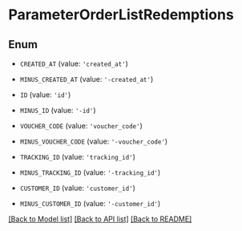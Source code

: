# ParameterOrderListRedemptions


## Enum

* `CREATED_AT` (value: `'created_at'`)

* `MINUS_CREATED_AT` (value: `'-created_at'`)

* `ID` (value: `'id'`)

* `MINUS_ID` (value: `'-id'`)

* `VOUCHER_CODE` (value: `'voucher_code'`)

* `MINUS_VOUCHER_CODE` (value: `'-voucher_code'`)

* `TRACKING_ID` (value: `'tracking_id'`)

* `MINUS_TRACKING_ID` (value: `'-tracking_id'`)

* `CUSTOMER_ID` (value: `'customer_id'`)

* `MINUS_CUSTOMER_ID` (value: `'-customer_id'`)

[[Back to Model list]](../README.md#documentation-for-models) [[Back to API list]](../README.md#documentation-for-api-endpoints) [[Back to README]](../README.md)


